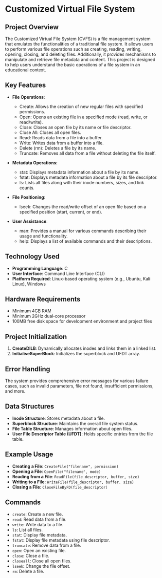 

# Customized Virtual File System

## Project Overview

The Customized Virtual File System (CVFS) is a file management system that emulates the functionalities of a traditional file system. 
It allows users to perform various file operations such as creating, reading, writing, opening, closing, and deleting files. Additionally,
it provides mechanisms to manipulate and retrieve file metadata and content. This project is designed to help users understand the basic operations 
of a file system in an educational context.

## Key Features

- **File Operations**:
  - Create: Allows the creation of new regular files with specified permissions.
  - Open: Opens an existing file in a specified mode (read, write, or read/write).
  - Close: Closes an open file by its name or file descriptor.
  - Close All: Closes all open files.
  - Read: Reads data from a file into a buffer.
  - Write: Writes data from a buffer into a file.
  - Delete (rm): Deletes a file by its name.
  - Truncate: Removes all data from a file without deleting the file itself.

- **Metadata Operations**:
  - stat: Displays metadata information about a file by its name.
  - fstat: Displays metadata information about a file by its file descriptor.
  - ls: Lists all files along with their inode numbers, sizes, and link counts.

- **File Positioning**:
  - lseek: Changes the read/write offset of an open file based on a specified position (start, current, or end).

- **User Assistance**:
  - man: Provides a manual for various commands describing their usage and functionality.
  - help: Displays a list of available commands and their descriptions.

## Technology Used

- **Programming Language**: C
- **User Interface**: Command Line Interface (CLI)
- **Platform Required**: Linux-based operating system (e.g., Ubuntu, Kali Linux), Windows

## Hardware Requirements

- Minimum 4GB RAM
- Minimum 2GHz dual-core processor
- 100MB free disk space for development environment and project files

## Project Initialization

1. **CreateDILB**: Dynamically allocates inodes and links them in a linked list.
2. **InitialiseSuperBlock**: Initializes the superblock and UFDT array.

## Error Handling

The system provides comprehensive error messages for various failure cases, such as invalid parameters, file not found, insufficient permissions, and more.

## Data Structures

- **Inode Structure**: Stores metadata about a file.
- **Superblock Structure**: Maintains the overall file system status.
- **File Table Structure**: Manages information about open files.
- **User File Descriptor Table (UFDT)**: Holds specific entries from the file table.

## Example Usage

- **Creating a File**: `CreateFile("filename", permission)`
- **Opening a File**: `OpenFile("filename", mode)`
- **Reading from a File**: `ReadFile(file_descriptor, buffer, size)`
- **Writing to a File**: `WriteFile(file_descriptor, buffer, size)`
- **Closing a File**: `CloseFileByFD(file_descriptor)`

## Commands

- `create`: Create a new file.
- `read`: Read data from a file.
- `write`: Write data to a file.
- `ls`: List all files.
- `stat`: Display file metadata.
- `fstat`: Display file metadata using file descriptor.
- `truncate`: Remove data from a file.
- `open`: Open an existing file.
- `close`: Close a file.
- `closeall`: Close all open files.
- `lseek`: Change the file offset.
- `rm`: Delete a file.

